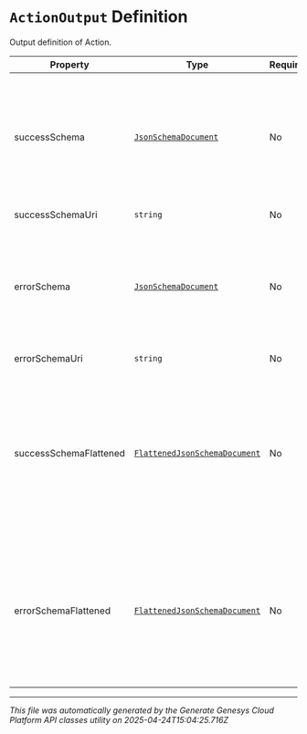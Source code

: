 # `ActionOutput` Definition

Output definition of Action.

| Property | Type | Required | Description |
|----------|------|----------|-------------|
| successSchema | [`JsonSchemaDocument`](jsonschemadocument-definition.md) | No | JSON schema that defines the transformed, successful result that will be sent back to the caller. If the 'flatten' query parameter is omitted or false, this field will be returned. Either successSchema or successSchemaFlattened will be returned, not both. |
| successSchemaUri | `string` | No | URI to retrieve success schema |
| errorSchema | [`JsonSchemaDocument`](jsonschemadocument-definition.md) | No | JSON schema that defines the body of response when request is not successful. If the 'flatten' query parameter is omitted or false, this field will be returned. Either errorSchema or errorSchemaFlattened will be returned, not both. |
| errorSchemaUri | `string` | No | URI to retrieve error schema |
| successSchemaFlattened | [`FlattenedJsonSchemaDocument`](flattenedjsonschemadocument-definition.md) | No | JSON schema that defines the transformed, successful result that will be sent back to the caller. The schema is transformed based on Architect's flattened format. If the 'flatten' query parameter is supplied as true, this field will be returned. Either successSchema or successSchemaFlattened will be returned, not both. |
| errorSchemaFlattened | [`FlattenedJsonSchemaDocument`](flattenedjsonschemadocument-definition.md) | No | JSON schema that defines the body of response when request is not successful. The schema is transformed based on Architect's flattened format. If the 'flatten' query parameter is supplied as true, this field will be returned. Either errorSchema or errorSchemaFlattened will be returned, not both. |

---

*This file was automatically generated by the Generate Genesys Cloud Platform API classes utility on 2025-04-24T15:04:25.716Z*